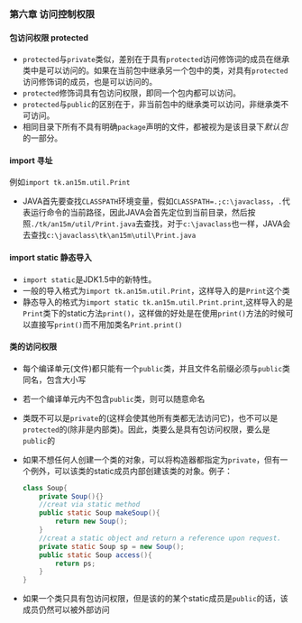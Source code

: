 ### 第六章 访问控制权限

#### 包访问权限 protected

- `protected`与`private`类似，差别在于具有`protected`访问修饰词的成员在继承类中是可以访问的。如果在当前包中继承另一个包中的类，对具有`protected`访问修饰词的成员，也是可以访问的。
- `protected`修饰词具有包访问权限，即同一个包内都可以访问。
- `protected`与`public`的区别在于，非当前包中的继承类可以访问，非继承类不可访问。
- 相同目录下所有不具有明确`package`声明的文件，都被视为是该目录下*默认包* 的一部分。

#### import 寻址

例如`import tk.an15m.util.Print`

- JAVA首先要查找`CLASSPATH`环境变量，假如`CLASSPATH=.;c:\javaclass`，`.`代表运行命令的当前路径，因此JAVA会首先定位到当前目录，然后按照`./tk/an15m/util/Print.java`去查找，对于`c:\javaclass`也一样，JAVA会去查找`c:\javaclass\tk\an15m\util\Print.java`

#### import static 静态导入

- `import static`是JDK1.5中的新特性。
- 一般的导入格式为`import tk.an15m.util.Print`，这样导入的是`Print`这个类
- 静态导入的格式为`import static tk.an15m.util.Print.print`,这样导入的是`Print`类下的static方法`print()`，这样做的好处是在使用`print()`方法的时候可以直接写`print()`而不用加类名`Print.print()`

#### 类的访问权限

- 每个编译单元(文件)都只能有一个`public`类，并且文件名前缀必须与`public`类同名，包含大小写
- 若一个编译单元内不包含`public`类，则可以随意命名
- 类既不可以是`private`的(这样会使其他所有类都无法访问它)，也不可以是`protected`的(除非是内部类)。因此，类要么是具有包访问权限，要么是`public`的
- 如果不想任何人创建一个类的对象，可以将构造器都指定为`private`，但有一个例外，可以该类的static成员内部创建该类的对象。例子：
    ```java
    class Soup{
        private Soup(){}
        //creat via static method
        public static Soup makeSoup(){
            return new Soup();
        }
        //creat a static object and return a reference upon request.
        private static Soup sp = new Soup();
        public static Soup access(){
            return ps;
        }
    }
    ```

- 如果一个类只具有包访问权限，但是该的的某个static成员是`public`的话，该成员仍然可以被外部访问 
